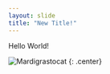 ```yaml
---
layout: slide
title: "New Title!"
---
```


Hello World!

![Mardigrastocat](https://octodex.github.com/images/Mardigrastocat.png)
{: .center}
